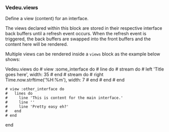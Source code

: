 ### Vedeu.views

Define a view (content) for an interface.

The views declared within this block are stored in their respective
interface back buffers until a refresh event occurs. When the refresh
event is triggered, the back buffers are swapped into the front
buffers and the content here will be rendered.

Multiple views can be rendered inside a `views` block as the example
below shows:

  Vedeu.views do
    # view :some_interface do
    #   line do
    #     stream do
    #       left 'Title goes here', width: 35
    #     end
    #     stream do
    #       right Time.now.strftime('%H:%m'), width: 7
    #     end
    #   end
    # end

    # view :other_interface do
    #   lines do
    #     line 'This is content for the main interface.'
    #     line ''
    #     line 'Pretty easy eh?'
    #   end
    # end
  end
